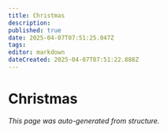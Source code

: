 ```yaml
---
title: Christmas
description: 
published: true
date: 2025-04-07T07:51:25.047Z
tags: 
editor: markdown
dateCreated: 2025-04-07T07:51:22.888Z
---
```


# Christmas

*This page was auto-generated from structure.*